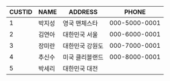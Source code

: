 CUSTID | NAME | ADDRESS | PHONE
-- | -- | -- | --
1	|박지성	|영국 맨체스타	|000-5000-0001
2	|김연아	|대한민국 서울	|000-6000-0001
3	|장미란	|대한민국 강원도	|000-7000-0001
4	|추신수	|미국 클리블랜드	|000-8000-0001
5	|박세리	|대한민국 대전	|
